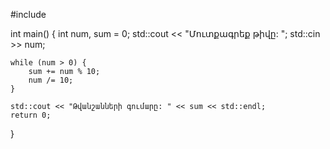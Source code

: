 #include <iostream>

int main() {
    int num, sum = 0;
    std::cout << "Մուտքագրեք թիվը: ";
    std::cin >> num;
    
    while (num > 0) {
        sum += num % 10;
        num /= 10;
    }
    
    std::cout << "Թվանշանների գումարը: " << sum << std::endl;
    return 0;
}
